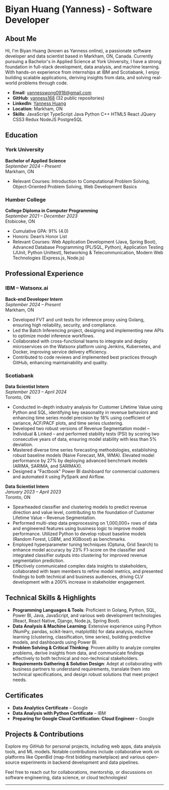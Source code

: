 # Biyan Huang (Yanness) - Software Developer
## About Me
Hi, I'm Biyan Huang (known as Yanness online), a passionate software developer and data scientist based in Markham, ON, Canada. Currently pursuing a Bachelor's in Applied Science at York University, I have a strong foundation in full-stack development, data analysis, and machine learning. With hands-on experience from internships at IBM and Scotiabank, I enjoy building scalable applications, deriving insights from data, and solving real-world problems through code.

- **Email**: yannesswong0918@gmail.com
- **GitHub**: [yanness168](https://github.com/yanness168) (32 public repositories)
- **LinkedIn**: [Yanness Huang](https://www.linkedin.com/in/yanness-huang-269506226)
- **Location**: Markham, ON
- **Skills**:  JavaScript TypeScript Java Python C++ HTML5 React JQuery CSS3 Redux NodeJS PostgreSQL 

## Education
### York University
**Bachelor of Applied Science**  
*September 2024 – Present*  
Markham, ON  
- Relevant Courses: Introduction to Computational Problem Solving, Object-Oriented Problem Solving, Web Development Basics

### Humber College
**College Diploma in Computer Programming**  
*September 2021 – December 2023*  
Etobicoke, ON  
- Cumulative GPA: 91% (4.0)  
- Honors: Dean’s Honor List  
- Relevant Courses: Web Application Development (Java, Spring Boot), Advanced Database Programming (PL/SQL, Python), Application Testing (JUnit, Python Unittest), Networking & Telecommunication, Modern Web Technologies (Express.js, Node.js)

## Professional Experience
### IBM – Watsonx.ai
**Back-end Developer Intern**  
*September 2024 – Present*  
Markham, ON  
- Developed FVT and unit tests for inference proxy using Golang, ensuring high reliability, security, and compliance.  
- Led the Batch Inferencing project, designing and implementing new APIs to optimize model inference workflows.  
- Collaborated with cross-functional teams to integrate and deploy microservices on the Watsonx platform using Jenkins, Kubernetes, and Docker, improving service delivery efficiency.  
- Contributed to code reviews and implemented best practices through GitHub, enhancing maintainability and quality.

### Scotiabank
**Data Scientist Intern**  
*September 2023 – April 2024*  
Toronto, ON  
- Conducted in-depth industry analysis for Customer Lifetime Value using Python and SQL, identifying key seasonality in revenue behaviors and enhancing time series model precision by 18% using coefficient of variance, ACF/PACF plots, and time series clustering.  
- Developed two robust versions of Revenue Segmentation model – Individual & Linked – and performed stability tests (PSI) by scoring two consecutive years of data, ensuring model stability with less than 5% deviation.  
- Mastered diverse time series forecasting methodologies, establishing robust baseline models (Naive Forecast, MA, WMA). Elevated model performance by 27% by deploying advanced benchmark models (ARIMA, SARIMA, and SARIMAX).  
- Designed a "Factbook" Power BI dashboard for commercial customers and automated it using PySpark and Airflow.

**Data Scientist Intern**  
*January 2023 – April 2023*  
Toronto, ON  
- Spearheaded classifier and clustering models to predict revenue direction and value level, contributing to the foundation of Customer Lifetime Value – Revenue Segmentation.  
- Performed multi-step data preprocessing on 1,000,000+ rows of data and engineered features using business logic to improve model performance. Utilized Python to develop robust baseline models (Random Forest, LGBM, and XGBoost) as benchmarks.  
- Employed hyperparameter tuning techniques (Optuna, Grid Search) to enhance model accuracy by 23% F1-score on the classifier and integrated classifier outputs into clustering for improved revenue segmentation prediction.  
- Effectively communicated complex data insights to stakeholders, collaborated with team members to refine model metrics, and presented findings to both technical and business audiences, driving CLV development with a 200% increase in stakeholder engagement.

## Technical Skills & Highlights
- **Programming Languages & Tools**: Proficient in Golang, Python, SQL, Power BI, Java, JavaScript, and various web development technologies (React, React Native, Django, Node.js, Spring Boot).  
- **Data Analysis & Machine Learning**: Extensive experience using Python (NumPy, pandas, scikit-learn, matplotlib) for data analysis, machine learning (clustering, classification, time series), building predictive models, and dashboards using Power BI.  
- **Problem Solving & Critical Thinking**: Proven ability to analyze complex problems, derive insights from data, and communicate findings effectively to both technical and non-technical stakeholders.  
- **Requirements Gathering & Solution Design**: Adept at collaborating with business partners to understand requirements, translate them into technical specifications, and design robust solutions that meet project needs.

## Certificates
- **Data Analytics Certificate** – Google  
- **Data Analysis with Python Certificate** – IBM  
- **Preparing for Google Cloud Certification: Cloud Engineer** – Google  

## Projects & Contributions
Explore my GitHub for personal projects, including web apps, data analysis tools, and ML models. Notable contributions include collaborative work on platforms like OpenBid (map-first bidding marketplace) and various open-source experiments in backend development and data pipelines.

Feel free to reach out for collaborations, mentorship, or discussions on software engineering, data science, or cloud technologies!

---

